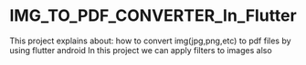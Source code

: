 # IMG_TO_PDF_CONVERTER_In_Flutter
This project explains about:  how to convert img(jpg,png,etc) to pdf files by using flutter android
In this project we can apply filters to images also
